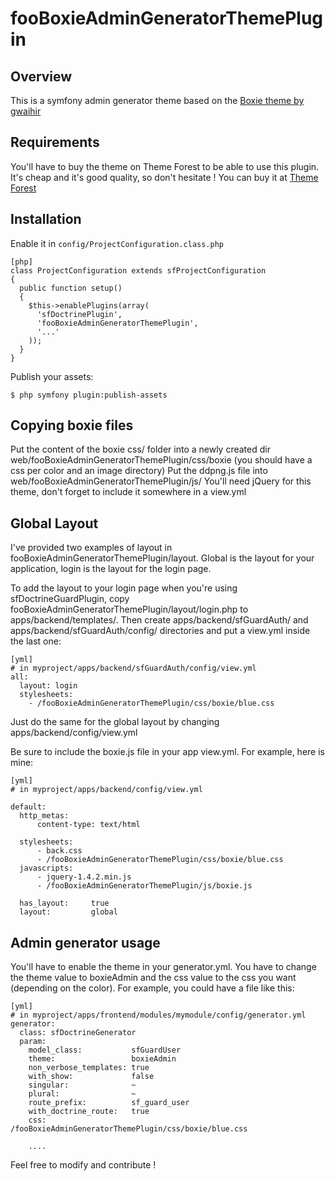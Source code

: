 fooBoxieAdminGeneratorThemePlugin
========================================================

Overview
--------

This is a symfony admin generator theme based on the [Boxie theme by gwaihir](http://themeforest.net/item/boxie-admin/74076)


Requirements
------------

You'll have to buy the theme on Theme Forest to be able to use this plugin.
It's cheap and it's good quality, so don't hesitate ! You can buy it at [Theme Forest](http://themeforest.net/item/boxie-admin/74076)


Installation
------------

Enable it in `config/ProjectConfiguration.class.php`

    [php]
    class ProjectConfiguration extends sfProjectConfiguration
    {
      public function setup()
      {
        $this->enablePlugins(array(
          'sfDoctrinePlugin', 
          'fooBoxieAdminGeneratorThemePlugin',
          '...'
        ));
      }
    }

Publish your assets:

    $ php symfony plugin:publish-assets

Copying boxie files
-------------------

Put the content of the boxie css/ folder into a newly created dir web/fooBoxieAdminGeneratorThemePlugin/css/boxie (you should have a css per color and an image directory)
Put the ddpng.js file into web/fooBoxieAdminGeneratorThemePlugin/js/
You'll need jQuery for this theme, don't forget to include it somewhere in a view.yml

Global Layout
-------------

I've provided two examples of layout in fooBoxieAdminGeneratorThemePlugin/layout.
Global is the layout for your application, login is the layout for the login page.

To add the layout to your login page when you're using sfDoctrineGuardPlugin, copy fooBoxieAdminGeneratorThemePlugin/layout/login.php to apps/backend/templates/.
Then create apps/backend/sfGuardAuth/ and apps/backend/sfGuardAuth/config/ directories and put a view.yml inside the last one:

    [yml]
    # in myproject/apps/backend/sfGuardAuth/config/view.yml
    all:
      layout: login
      stylesheets:
        - /fooBoxieAdminGeneratorThemePlugin/css/boxie/blue.css


Just do the same for the global layout by changing apps/backend/config/view.yml

Be sure to include the boxie.js file in your app view.yml. For example, here is mine:

    [yml]
    # in myproject/apps/backend/config/view.yml

    default:
      http_metas:
          content-type: text/html

      stylesheets:
          - back.css
          - /fooBoxieAdminGeneratorThemePlugin/css/boxie/blue.css
      javascripts:
          - jquery-1.4.2.min.js
          - /fooBoxieAdminGeneratorThemePlugin/js/boxie.js

      has_layout:     true
      layout:         global

Admin generator usage
---------------------

You'll have to enable the theme in your generator.yml. You have to change the
theme value to boxieAdmin and the css value to the css you want (depending on the color).
For example, you could have a file like this:

    [yml]
    # in myproject/apps/frontend/modules/mymodule/config/generator.yml
    generator:
      class: sfDoctrineGenerator
      param:
        model_class:           sfGuardUser
        theme:                 boxieAdmin
        non_verbose_templates: true
        with_show:             false
        singular:              ~
        plural:                ~
        route_prefix:          sf_guard_user
        with_doctrine_route:   true
        css:                   /fooBoxieAdminGeneratorThemePlugin/css/boxie/blue.css

        ....



Feel free to modify and contribute !
